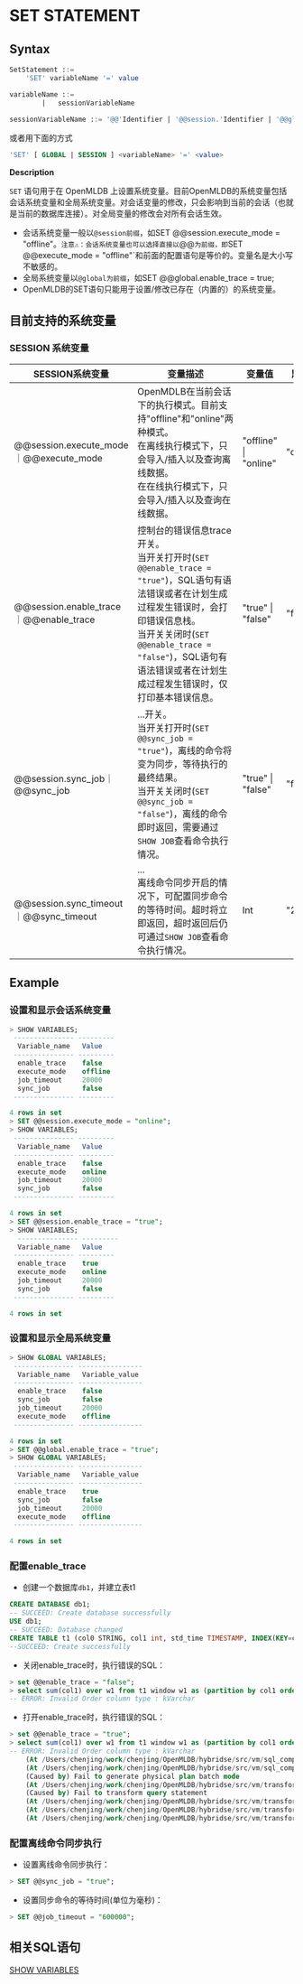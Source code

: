 # SET STATEMENT

## Syntax

```sql
SetStatement ::=
    'SET' variableName '=' value

variableName ::=
		|	sessionVariableName
	
sessionVariableName ::= '@@'Identifier | '@@session.'Identifier | '@@global.'Identifier
```
或者用下面的方式
```sql
'SET' [ GLOBAL | SESSION ] <variableName> '=' <value>
```
**Description**

`SET` 语句用于在 OpenMLDB 上设置系统变量。目前OpenMLDB的系统变量包括会话系统变量和全局系统变量。对会话变量的修改，只会影响到当前的会话（也就是当前的数据库连接）。对全局变量的修改会对所有会话生效。

- 会话系统变量一般以`@session前缀`，如SET @@session.execute_mode = "offline"。`注意⚠️：会话系统变量也可以选择直接以`@@`为前缀，即`SET @@execute_mode = "offline"`和前面的配置语句是等价的。变量名是大小写不敏感的。
- 全局系统变量以`@global为前缀`，如SET @@global.enable_trace = true; 
- OpenMLDB的SET语句只能用于设置/修改已存在（内置的）的系统变量。

## 目前支持的系统变量

### SESSION 系统变量

| SESSION系统变量                        | 变量描述                                                     | 变量值                | 默认值    |
| -------------------------------------- | ------------------------------------------------------------ | --------------------- | --------- |
| @@session.execute_mode｜@@execute_mode | OpenMDLB在当前会话下的执行模式。目前支持"offline"和"online"两种模式。<br />在离线执行模式下，只会导入/插入以及查询离线数据。<br />在在线执行模式下，只会导入/插入以及查询在线数据。 | "offline" \| "online" | "offline" |
| @@session.enable_trace｜@@enable_trace | 控制台的错误信息trace开关。<br />当开关打开时(`SET @@enable_trace = "true"`)，SQL语句有语法错误或者在计划生成过程发生错误时，会打印错误信息栈。<br />当开关关闭时(`SET @@enable_trace = "false"`)，SQL语句有语法错误或者在计划生成过程发生错误时，仅打印基本错误信息。 | "true" \| "false"     | "false"   |
| @@session.sync_job｜@@sync_job | ...开关。<br />当开关打开时(`SET @@sync_job = "true"`)，离线的命令将变为同步，等待执行的最终结果。<br />当开关关闭时(`SET @@sync_job = "false"`)，离线的命令即时返回，需要通过`SHOW JOB`查看命令执行情况。 | "true" \| "false"     | "false"   |
| @@session.sync_timeout｜@@sync_timeout | ...<br />离线命令同步开启的情况下，可配置同步命令的等待时间。超时将立即返回，超时返回后仍可通过`SHOW JOB`查看命令执行情况。 | Int | "20000" |

## Example

### 设置和显示会话系统变量

```sql
> SHOW VARIABLES;
 --------------- ---------
  Variable_name   Value
 --------------- ---------
  enable_trace    false
  execute_mode    offline
  job_timeout     20000
  sync_job        false
 --------------- ---------

4 rows in set
> SET @@session.execute_mode = "online";
> SHOW VARIABLES;
 --------------- ---------
  Variable_name   Value
 --------------- ---------
  enable_trace    false
  execute_mode    online
  job_timeout     20000
  sync_job        false
 --------------- ---------

4 rows in set
> SET @@session.enable_trace = "true";
> SHOW VARIABLES;
  --------------- ---------
  Variable_name   Value
 --------------- ---------
  enable_trace    true
  execute_mode    online
  job_timeout     20000
  sync_job        false
 --------------- ---------

4 rows in set
```
### 设置和显示全局系统变量
```sql
> SHOW GLOBAL VARIABLES;
 --------------- ----------------
  Variable_name   Variable_value
 --------------- ----------------
  enable_trace    false
  sync_job        false
  job_timeout     20000
  execute_mode    offline
 --------------- ----------------

4 rows in set
> SET @@global.enable_trace = "true";
> SHOW GLOBAL VARIABLES;
 --------------- ----------------
  Variable_name   Variable_value
 --------------- ----------------
  enable_trace    true
  sync_job        false
  job_timeout     20000
  execute_mode    offline
 --------------- ----------------

4 rows in set
```

### 配置enable_trace

- 创建一个数据库`db1`，并建立表t1

```sql
CREATE DATABASE db1;
-- SUCCEED: Create database successfully
USE db1;
-- SUCCEED: Database changed
CREATE TABLE t1 (col0 STRING, col1 int, std_time TIMESTAMP, INDEX(KEY=col1, TS=std_time, TTL_TYPE=absolute, TTL=30d));
--SUCCEED: Create successfully

```

- 关闭enable_trace时，执行错误的SQL：

```sql
> set @@enable_trace = "false";
> select sum(col1) over w1 from t1 window w1 as (partition by col1 order by col0 rows_range between 10d preceding and current row);
-- ERROR: Invalid Order column type : kVarchar
```

- 打开enable_trace时，执行错误的SQL：

```sql
> set @@enable_trace = "true";
> select sum(col1) over w1 from t1 window w1 as (partition by col1 order by col0 rows_range between 10d preceding and current row);
-- ERROR: Invalid Order column type : kVarchar
    (At /Users/chenjing/work/chenjing/OpenMLDB/hybridse/src/vm/sql_compiler.cc:263)
    (At /Users/chenjing/work/chenjing/OpenMLDB/hybridse/src/vm/sql_compiler.cc:166)
    (Caused by) Fail to generate physical plan batch mode
    (At /Users/chenjing/work/chenjing/OpenMLDB/hybridse/src/vm/transform.cc:1672)
    (Caused by) Fail to transform query statement
    (At /Users/chenjing/work/chenjing/OpenMLDB/hybridse/src/vm/transform.cc:103)
    (At /Users/chenjing/work/chenjing/OpenMLDB/hybridse/src/vm/transform.cc:1249)
    (At /Users/chenjing/work/chenjing/OpenMLDB/hybridse/src/vm/transform.cc:1997)
```

### 配置离线命令同步执行

- 设置离线命令同步执行：

```sql
> SET @@sync_job = "true";
```

- 设置同步命令的等待时间(单位为毫秒)：
```sql
> SET @@job_timeout = "600000";
```


## 相关SQL语句

[SHOW VARIABLES](../ddl/SHOW_VARIABLES_STATEMENT.md)

